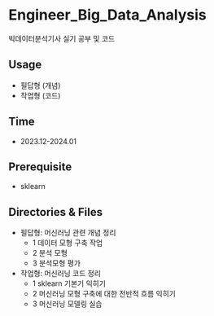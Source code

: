 # Engineer_Big_Data_Analysis
빅데이터분석기사 실기 공부 및 코드

## Usage
* 필답형 (개념)
* 작업형 (코드)

## Time
* 2023.12-2024.01

## Prerequisite
* sklearn

## Directories & Files
* 필답형: 머신러닝 관련 개념 정리
  * 1 데이터 모형 구축 작업
  * 2 분석 모형
  * 3 분석모형 평가
* 작업형: 머신러닝 코드 정리
  * 1 sklearn 기본기 익히기
  * 2 머신러닝 모형 구축에 대한 전반적 흐름 익히기
  * 3 머신러닝 모델링 실습
